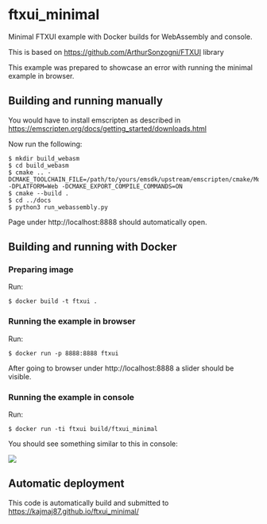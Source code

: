 # ftxui_minimal
Minimal FTXUI example with Docker builds for WebAssembly and console.

This is based on https://github.com/ArthurSonzogni/FTXUI library 

This example was prepared to showcase an error with running the minimal example in browser.

## Building and running manually

You would have to install emscripten as described in https://emscripten.org/docs/getting_started/downloads.html

Now run the following:

```
$ mkdir build_webasm
$ cd build_webasm
$ cmake .. -DCMAKE_TOOLCHAIN_FILE=/path/to/yours/emsdk/upstream/emscripten/cmake/Modules/Platform/Emscripten.cmake -DPLATFORM=Web -DCMAKE_EXPORT_COMPILE_COMMANDS=ON 
$ cmake --build .
$ cd ../docs
$ python3 run_webassembly.py
```

Page under http://localhost:8888 should automatically open.

## Building and running with Docker

### Preparing image

Run:

``$ docker build -t ftxui .``

### Running the example in browser

Run:

``$ docker run -p 8888:8888 ftxui``

After going to browser under http://localhost:8888 a slider should be visible.

### Running the example in console

Run:

``$ docker run -ti ftxui build/ftxui_minimal``

You should see something similar to this in console:

<img src=https://i.imgur.com/vk4NBiX.png />

## Automatic deployment

This code is automatically build and submitted to https://kajmaj87.github.io/ftxui_minimal/
